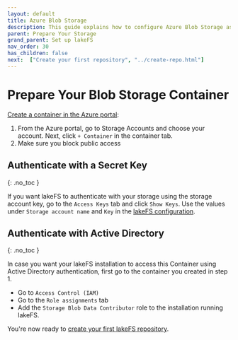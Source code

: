 ```yaml
---
layout: default
title: Azure Blob Storage
description: This guide explains how to configure Azure Blob Storage as the underlying storage layer.
parent: Prepare Your Storage
grand_parent: Set up lakeFS
nav_order: 30
has_children: false
next:  ["Create your first repository", "../create-repo.html"]
---
```


# Prepare Your Blob Storage Container

[Create a container in the Azure portal](https://docs.microsoft.com/en-us/azure/storage/blobs/storage-quickstart-blobs-portal#create-a-container):

1. From the Azure portal, go to Storage Accounts and choose your account. Next, click `+ Container` in the container tab.
1. Make sure you block public access

## Authenticate with a Secret Key
{: .no_toc }

If you want lakeFS to authenticate with your storage using the storage account key, go to the `Access Keys` tab and click `Show Keys`. Use the values under `Storage account name` and `Key` in the [lakeFS configuration](../../deploy/azure.html#on-azure-vm).

## Authenticate with Active Directory
{: .no_toc }

In case you want your lakeFS installation to access this Container using Active Directory authentication,
first go to the container you created in step 1.
* Go to `Access Control (IAM)`
* Go to the `Role assignments` tab
* Add the `Storage Blob Data Contributor` role to the installation running lakeFS.

You're now ready to [create your first lakeFS repository](../create-repo.md).
